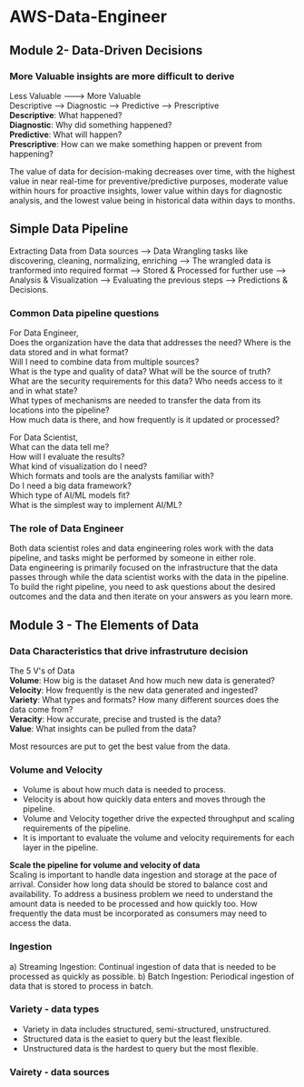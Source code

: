 # AWS-Data-Engineer

## Module 2- Data-Driven Decisions
### More Valuable insights are more difficult to derive
Less Valuable ---> More Valuable  
Descriptive --> Diagnostic --> Predictive --> Prescriptive  
**Descriptive**: What happened?  
**Diagnostic**: Why did something happened?  
**Predictive**: What will happen?  
**Prescriptive**: How can we make something happen or prevent from happening?  

The value of data for decision-making decreases over time, with the highest value in near real-time for preventive/predictive purposes, moderate value within hours for proactive insights, lower value within days for diagnostic analysis, and the lowest value being in historical data within days to months.  

## Simple Data Pipeline
Extracting Data from Data sources --> Data Wrangling tasks like discovering, cleaning, normalizing, enriching --> The wrangled data is tranformed into required format --> Stored & Processed for further use --> Analysis & Visualization --> Evaluating the previous steps --> Predictions & Decisions.  

### Common Data pipeline questions
For Data Engineer,  
Does the organization have the data that addresses the need? Where is the data stored and in what format?  
Will I need to combine data from multiple sources?  
What is the type and quality of data? What will be the source of truth?  
What are the security requirements for this data? Who needs access to it and in what state?  
What types of mechanisms are needed to transfer the data from its locations into the pipeline?  
How much data is there, and how frequently is it updated or processed?  

For Data Scientist,  
What can the data tell me?  
How will I evaluate the results?  
What kind of visualization do I need?  
Which formats and tools are the analysts familiar with?  
Do I need a big data framework?  
Which type of AI/ML models fit?  
What is the simplest way to implement AI/ML?  

### The role of Data Engineer 
Both data scientist roles and data engineering roles work with the data pipeline, and tasks might be performed by someone in either role.  
Data engineering is primarily focused on the infrastructure that the data passes through while the data scientist works with the data in the pipeline.  
To build the right pipeline, you need to ask questions about the desired outcomes and the data and then iterate on your answers as you learn more.  

## Module 3 - The Elements of Data

### Data Characteristics that drive infrastruture decision
The 5 V's of Data  
**Volume**: How big is the dataset And how much new data is generated?  
**Velocity**: How frequently is the new data generated and ingested?  
**Variety**: What types and formats? How many different sources does the data come from?  
**Veracity**: How accurate, precise and trusted is the data?  
**Value**: What insights can be pulled from the data?  

Most resources are put to get the best value from the data.

### Volume and Velocity
- Volume is about how much data is needed to process.
- Velocity is about how quickly data enters and moves through the pipeline.
- Volume and Velocity together drive the expected throughput and scaling requirements of the pipeline.
- It is important to evaluate the volume and velocity requirements for each layer in the pipeline.

**Scale the pipeline for volume and velocity of data**  
Scaling is important to handle data ingestion and storage at the pace of arrival.
Consider how long data should be stored to balance cost and availability.
To address a business problem we need to understand the amount data is needed to be processed and how quickly too.
How frequently the data must be incorporated as consumers may need to access the data.

### Ingestion
a) Streaming Ingestion: Continual ingestion of data that is needed to be processed as quickly as possible.
b) Batch Ingestion: Periodical ingestion of data that is stored to process in batch.

### Variety - data types 
- Variety in data includes structured, semi-structured, unstructured.
- Structured data is the easiet to query but the least flexible.
- Unstructured data is the hardest to query but the most flexible.

### Vairety - data sources
